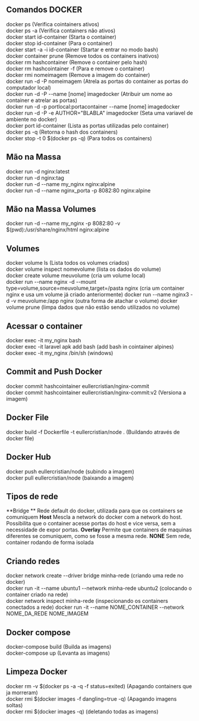 ## Comandos DOCKER
docker ps (Verifica cointainers ativos)    
docker ps -a (Verifica containers não ativos)    
docker start id-container (Starta o container)   
docker stop id-container (Para o container)   
docker start -a -i id-container (Startar e entrar no modo bash)    
docker container prune (Remove todos os containers inativos)  
docker rm hashcontainer (Remove o container pelo hash)  
docker rm hashcointainer -f (Para e remove o container)  
docker rmi nomeimagem (Remove a imagem do container)  
docker run -d -P nomeimagem (Atrela as portas do container as portas do computador local)  
docker run -d -P --name [nome] imagedocker (Atribuir um nome ao container e atrelar as portas)    
docker run -d -p portlocal:portacontainer --name [nome] imagedocker   
docker run -d -P -e AUTHOR="BLABLA" imagedocker (Seta uma variavel de ambiente no docker)      
docker port id-container (Lista as portas utilizadas pelo container)  
docker ps -q (Retorna o hash dos containers)  
docker stop -t 0 $(docker ps -q) (Para todos os containers)    

## Mão na Massa
docker run -d nginx:latest  
docker run -d nginx:tag  
docker run -d --name my_nginx nginx:alpine  
docker run -d --name nginx_porta -p 8082:80 nginx:alpine  

## Mão na Massa Volumes
docker run -d --name my_nginx -p 8082:80 -v $(pwd):/usr/share/nginx/html nginx:alpine  

## Volumes
docker volume ls (Lista todos os volumes criados)   
docker volume inspect nomevolume (lista os dados do volume)  
docker create volume meuvolume (cria um volume local)  
docker run --name nginx -d --mount type=volume,source=meuvolume,target=/pasta nginx (cria um container nginx e usa um volume já criado anteriormente)
docker run --name nginx3 -d -v meuvolume:/app nginx (outra forma de atachar o volume)
docker volume prune (limpa dados que não estão sendo utilizados no volume)

## Acessar o container
docker exec -it my_nginx bash  
docker exec -it laravel apk add bash (add bash in cointainer alpines)  
docker exec -it my_nginx /bin/sh (windows)  

## Commit and Push Docker
docker commit hashcointainer eullercristian/nginx-commit  
docker commit hashcointainer eullercristian/nginx-commit:v2 (Versiona a imagem)    

## Docker File
docker build -f Dockerfile -t eullercristian/node . (Buildando através de docker file)  

## Docker Hub
docker push eullercristian/node (subindo a imagem)    
docker pull eullercristian/node (baixando a imagem)  

## Tipos de rede
**Bridge ** Rede default do docker, utilizada para que os containers se comuniquem
**Host**  Mescla a network do docker com a network do host.  Possibilita que o container acesse portas do host e vice versa, sem a necessidade de expor portas.
**Overlay** Permite que containers de maquinas diferentes se comuniquem, como se fosse a mesma rede.
**NONE** Sem rede, container rodando de forma isolada 

## Criando redes
 docker network create --driver bridge minha-rede (criando uma rede no docker)  
 docker run -it --name ubuntu1 --network minha-rede ubuntu2 (colocando o container criado na rede)  
 docker network inspect minha-rede (inspecionando os containers conectados a rede) 
 docker run -it --name NOME_CONTAINER --network NOME_DA_REDE NOME_IMAGEM  
 
 ## Docker compose
  docker-compose build (Builda as imagens)  
  docker-compose up (Levanta as imagens)  
  
  ## Limpeza Docker
   docker rm -v $(docker ps -a -q -f status=exited) (Apagando containers que ja morreram)  
   docker rmi $(docker images -f dangling=true -q) (Apagando imagens soltas)  
   docker rmi $(docker images -q) (deletando todas as imagens)  
